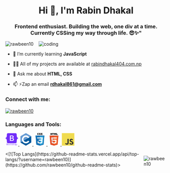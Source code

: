 <h1 align="center">Hi 👋, I'm Rabin Dhakal</h1>
<h3 align="center">Frontend enthusiast. Building the web, one div at a time. <br>Currently CSSing my way through life. 😎✨"</h3>
<img align="right" alt="coding" width ="400" src ="https://i.imgflip.com/81y69g.jpg">

<p align="left"> <img src="https://komarev.com/ghpvc/?username=rawbeen10&label=Profile%20views&color=0e75b6&style=flat" alt="rawbeen10" /> </p>

- 🌱 I’m currently learning **JavaScript**

- 👨‍💻 All of my projects are available at [rabindhakal404.com.np](rabindhakal404.com.np)

- 💬 Ask me about **HTML, CSS**

- 📫 ⚡Zap an email **rdhakal861@gmail.com**

<h3 align="left">Connect with me:</h3>
<p align="left">
<a href="https://instagram.com/rawbeen10" target="blank"><img align="center" src="https://raw.githubusercontent.com/rahuldkjain/github-profile-readme-generator/master/src/images/icons/Social/instagram.svg" alt="rawbeen10" height="30" width="40" /></a>
</p>

<h3 align="left">Languages and Tools:</h3>
<p align="left"> <a href="https://getbootstrap.com" target="_blank" rel="noreferrer"> <img src="https://raw.githubusercontent.com/devicons/devicon/master/icons/bootstrap/bootstrap-plain-wordmark.svg" alt="bootstrap" width="40" height="40"/> </a> <a href="https://www.cprogramming.com/" target="_blank" rel="noreferrer"> <img src="https://raw.githubusercontent.com/devicons/devicon/master/icons/c/c-original.svg" alt="c" width="40" height="40"/> </a> <a href="https://www.w3schools.com/css/" target="_blank" rel="noreferrer"> <img src="https://raw.githubusercontent.com/devicons/devicon/master/icons/css3/css3-original-wordmark.svg" alt="css3" width="40" height="40"/> </a> <a href="https://www.w3.org/html/" target="_blank" rel="noreferrer"> <img src="https://raw.githubusercontent.com/devicons/devicon/master/icons/html5/html5-original-wordmark.svg" alt="html5" width="40" height="40"/> </a> <a href="https://developer.mozilla.org/en-US/docs/Web/JavaScript" target="_blank" rel="noreferrer"> <img src="https://raw.githubusercontent.com/devicons/devicon/master/icons/javascript/javascript-original.svg" alt="javascript" width="40" height="40"/> </a> </p>

<div style="display:flex; flex-direction:row">
<[![Top Langs](https://github-readme-stats.vercel.app/api/top-langs/?username=rawbeen10)](https://github.com/rawbeen10/github-readme-stats)><br/>
<![](https://github-readme-stats.vercel.app/api?username=rawbeen10&theme=swift&hide_border=false&include_all_commits=false&count_private=false)<br/>
<p><img align="center" src="https://github-readme-streak-stats.herokuapp.com/?user=rawbeen10&" alt="rawbeen10" /></p>
</div>
